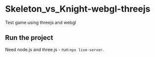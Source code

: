 # Skeleton_vs_Knight-webgl-threejs
Test game using threejs and webgl

## Run the project

Need node.js and three.js - run:`npx live-server`.
